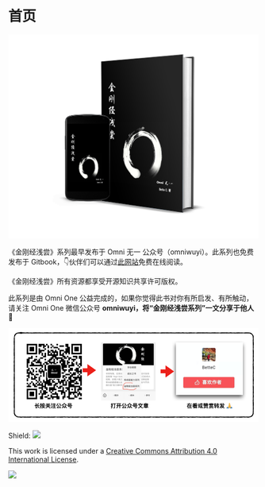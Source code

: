# 首页

![](.gitbook/assets/1626656909.png)

《金刚经浅尝》系列最早发布于 Omni 无一 公众号（omniwuyi）。此系列也免费发布于 Gitbook，👇伙伴们可以通过[此网站](https://jingangjing.omnione.live)免费在线阅读。

《金刚经浅尝》所有资源都享受开源知识共享许可版权。

此系列是由 Omni One 公益完成的，如果你觉得此书对你有所启发、有所触动，请关注 Omni One 微信公众号 **omniwuyi，将“金刚经浅尝系列”一文分享于他人 🙏**

![](.gitbook/assets/screen-shot-2021-07-17-at-8.05.53-pm.png)

Shield: [![](https://img.shields.io/badge/License-CC%20BY%204.0-lightgrey.svg)](http://creativecommons.org/licenses/by/4.0/)

This work is licensed under a [Creative Commons Attribution 4.0 International License](http://creativecommons.org/licenses/by/4.0/).

[![](https://i.creativecommons.org/l/by/4.0/88x31.png)](http://creativecommons.org/licenses/by/4.0/)

